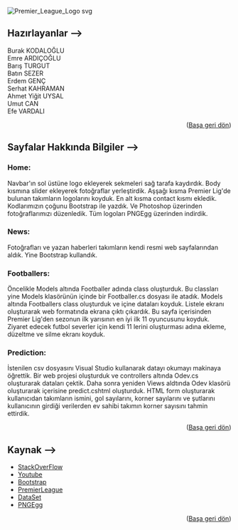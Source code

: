 <div id="top"></div>

![Premier_League_Logo svg](https://user-images.githubusercontent.com/74763030/149812595-bd3dbb97-481c-48c4-b65a-f7381f8853c2.png)

## Hazırlayanlar -->

Burak KODALOĞLU <br>
Emre ARDIÇOĞLU <br>
Barış TURGUT <br>
Batın SEZER <br>
Erdem GENÇ <br>
Serhat KAHRAMAN <br>
Ahmet Yiğit UYSAL <br>
Umut CAN <br>
Efe VARDALI <br>

<p align="right">(<a href="#top">Başa geri dön</a>)</p>

## Sayfalar Hakkında Bilgiler -->
### Home: <br>

Navbar'ın sol üstüne logo ekleyerek sekmeleri sağ tarafa kaydırdık. Body kısmına slider ekleyerek fotoğraflar yerleştirdik. Aşşağı kısma Premier Lig'de bulunan takımların logolarını koyduk. En alt kısma contact kısmı ekledik. Kodlarımızın çoğunu Bootstrap ile yazdık. Ve Photoshop üzerinden fotoğraflarımızı düzenledik. Tüm logoları PNGEgg üzerinden indirdik. <br>

### News: <br>

Fotoğrafları ve yazan haberleri takımların kendi resmi web sayfalarından aldık. Yine Bootstrap kullandık. <br>

### Footballers: <br>

Öncelikle Models altında Footballer adında class oluşturduk. Bu classları yine Models klasörünün içinde bir Footballer.cs dosyası ile atadık. Models altında Footballers class oluşturduk ve içine dataları koyduk. Listele ekranı oluşturarak web formatında ekrana çıktı çıkardık. Bu sayfa içerisinden Premier Lig'den sezonun ilk yarısının en iyi ilk 11 oyuncusunu koyduk. Ziyaret edecek futbol severler için kendi 11 lerini oluşturması adına ekleme, düzeltme ve silme ekranı koyduk. <br>

### Prediction: <br>

İstenilen csv dosyasını Visual Studio kullanarak datayı okumayı makinaya öğrettik. Bir web projesi oluşturduk ve controllers altında Odev.cs oluşturarak dataları çektik. Daha sonra yeniden Views aldtında Odev klasörü oluşturarak içerisine predict.cshtml oluşturduk. HTML form oluşturarak kullanıcıdan takımların ismini, gol sayılarını, korner sayılarını ve şutlarını kullanıcının girdiği verilerden ev sahibi takımın korner sayısını tahmin ettirdik. <br>

<p align="right">(<a href="#top">Başa geri dön</a>)</p>

## Kaynak -->
* [StackOverFlow](https://stackoverflow.com/)
* [Youtube](https://Youtube.com/)
* [Bootstrap](https://getbootstrap.com)
* [PremierLeague](https://www.premierleague.com)
* [DataSet](https://github.com/EmreArdicoglu/YapayZekaFinal/blob/main/E2021new.csv)
* [PNGEgg](https://www.pngegg.com/tr)

<p align="right">(<a href="#top">Başa geri dön</a>)</p>
